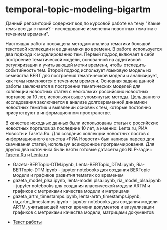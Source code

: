 # temporal-topic-modeling-bigartm

Данный репозиторий содержит код по курсовой работе на тему "Какие темы всегда с нами? - исследование изменения новостных тематик с течением времени". 

Настоящая работа посвящена методам анализа тематики большой текстовой коллекции и ее динамики во времени. В работе используется два подхода к моделированию тем. Первый подход включает в себя построение тематической модели, основанной на аддитивной регуляризации и учитывающей метки времени, чтобы отследить событийность тем. Второй подход использует языковую модель из семейства BERT для построения тематической модели и анализирует, как темы изменяются с течением времени.  Основная задача данной работы заключается в построении тематических моделей для коллекции новостных статей с нескольких российских новостных порталов за 10 лет, используя выше упомянутые методы. Цель данного исследования заключается в анализе долговременной динамики новостных тематик и выявлении основных тем, которые постоянно присутствуют в информационном пространстве.

В качестве исходных данных были использованы статьи с российских новостных порталов за последние 10 лет, а именно: Lenta.ru, РИА Новости и Газета.Ru. Для создания коллекции новостных постов с информационного агенства «РИА Новости» был написан [парсер](https://github.com/AbinaKukanova/ria-agency-news) для скачивания статей, используя асинхронное программирования. Для других два источника были взяты готовые датасеты для NLP-задач: [Газета.Ru](https://github.com/IlyaGusev/gazeta) и [Lenta.ru](https://github.com/yutkin/Lenta.Ru-News-Dataset)

- Gazeta-BERTopic-DTM.ipynb, Lenta-BERTopic_DTM.ipynb, Ria-BERTopic-DTM.ipynb - jupyter notebooks для создания BERTopic модели и графиков развития тематик со временем
- gazeta_model_plsa.ipynb, lenta-model plsa.ipynb, ria_model_plsa.ipynb - jupyter notebooks для создания классической модели ARTM и графиков с метриками качества модели и 
  матрицами
- gazeta_artm_timestamps.ipynb, lenta-artm_timestamps.ipynb, ria_artm_timestamps.ipynb - jupyter notebooks для создания модели ARTM, учитывающей метки времени документов и 
  визуализации графиков с метриками качества модели, матрицами документов

* [Текст работы](https://github.com/AbinaKukanova/temporal-topic-modeling-bigartm/blob/main/docs/term-paper.pdf)
